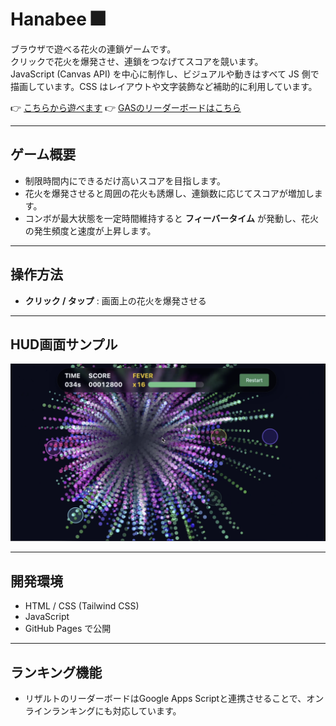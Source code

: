 # Hanabee 🎆

ブラウザで遊べる花火の連鎖ゲームです。  
クリックで花火を爆発させ、連鎖をつなげてスコアを競います。  
JavaScript (Canvas API) を中心に制作し、ビジュアルや動きはすべて JS 側で描画しています。CSS はレイアウトや文字装飾など補助的に利用しています。

👉 [こちらから遊べます](https://samoyed130-zen.github.io/Hanabee/)
👉 [GASのリーダーボードはこちら](./gas)

---

## ゲーム概要
- 制限時間内にできるだけ高いスコアを目指します。
- 花火を爆発させると周囲の花火も誘爆し、連鎖数に応じてスコアが増加します。
- コンボが最大状態を一定時間維持すると **フィーバータイム** が発動し、花火の発生頻度と速度が上昇します。

---

## 操作方法
- **クリック / タップ** : 画面上の花火を爆発させる

---

## HUD画面サンプル

![HUD](assets/hud.png)

---

## 開発環境
- HTML / CSS (Tailwind CSS)
- JavaScript
- GitHub Pages で公開

---

## ランキング機能
- リザルトのリーダーボードはGoogle Apps Scriptと連携させることで、オンラインランキングにも対応しています。
